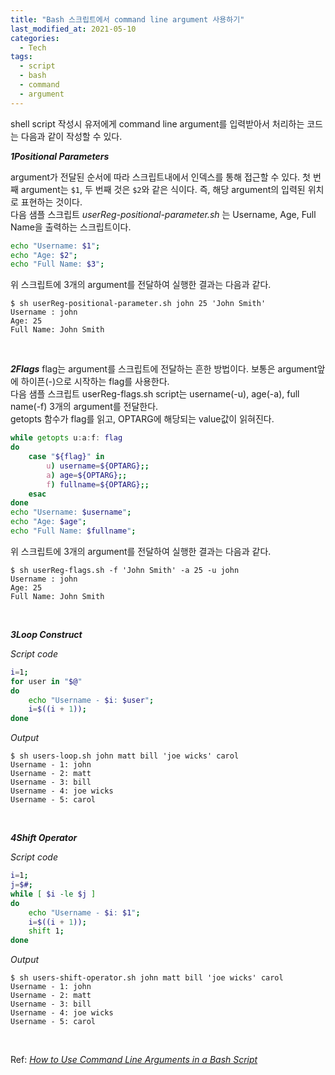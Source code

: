 ```yaml
---
title: "Bash 스크립트에서 command line argument 사용하기"
last_modified_at: 2021-05-10
categories:
  - Tech
tags:
  - script
  - bash
  - command
  - argument
---
```


shell script 작성시 유저에게 command line argument를 입력받아서 처리하는 코드는 다음과 같이 작성할 수 있다.

_**<span class="order-box">1</span>Positional Parameters**_

argument가 전달된 순서에 따라 스크립트내에서 인덱스를 통해 접근할 수 있다. 첫 번째 argument는 `$1`, 두 번째 것은 `$2`와 같은 식이다. 즉, 해당 argument의 입력된 위치로 표현하는 것이다.<br>
다음 샘플 스크립트 _userReg-positional-parameter.sh_ 는 Username, Age, Full Name을 출력하는 스크립트이다.
```sh
echo "Username: $1";
echo "Age: $2";
echo "Full Name: $3";
```
위 스크립트에 3개의 argument를 전달하여 실행한 결과는 다음과 같다.
```
$ sh userReg-positional-parameter.sh john 25 'John Smith'
Username : john
Age: 25
Full Name: John Smith
```
<br>

_**<span class="order-box">2</span>Flags**_
flag는 argument를 스크립트에 전달하는 흔한 방법이다. 보통은 argument앞에 하이픈(-)으로 시작하는 flag를 사용한다.<br>
다음 샘플 스크립트 userReg-flags.sh script는 username(-u), age(-a), full name(-f) 3개의 argument를 전달한다.<br>
getopts 함수가 flag를 읽고, OPTARG에 해당되는 value값이 읽혀진다.
```sh
while getopts u:a:f: flag
do
    case "${flag}" in
        u) username=${OPTARG};;
        a) age=${OPTARG};;
        f) fullname=${OPTARG};;
    esac
done
echo "Username: $username";
echo "Age: $age";
echo "Full Name: $fullname";
```
위 스크립트에 3개의 argument를 전달하여 실행한 결과는 다음과 같다.
```
$ sh userReg-flags.sh -f 'John Smith' -a 25 -u john
Username : john
Age: 25
Full Name: John Smith
```
<br>

_**<span class="order-box">3</span>Loop Construct**_

_Script code_
```sh
i=1;
for user in "$@" 
do
    echo "Username - $i: $user";
    i=$((i + 1));
done
```
_Output_
```
$ sh users-loop.sh john matt bill 'joe wicks' carol
Username - 1: john
Username - 2: matt
Username - 3: bill
Username - 4: joe wicks
Username - 5: carol
```
<br>

_**<span class="order-box">4</span>Shift Operator**_

_Script code_
```sh
i=1;
j=$#;
while [ $i -le $j ] 
do
    echo "Username - $i: $1";
    i=$((i + 1));
    shift 1;
done
```
_Output_
```
$ sh users-shift-operator.sh john matt bill 'joe wicks' carol
Username - 1: john
Username - 2: matt
Username - 3: bill
Username - 4: joe wicks
Username - 5: carol
```
<br>

Ref: [_How to Use Command Line Arguments in a Bash Script_](https://www.baeldung.com/linux/use-command-line-arguments-in-bash-script)